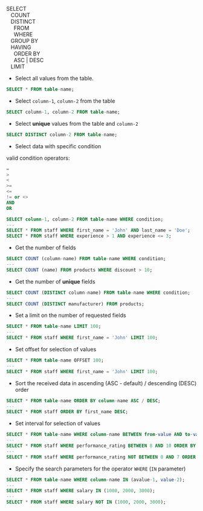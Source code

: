 SELECT  
&nbsp;&nbsp; COUNT  
&nbsp;&nbsp; DISTINCT  
&nbsp;&nbsp;&nbsp;&nbsp; FROM  
&nbsp;&nbsp;&nbsp;&nbsp; WHERE  
&nbsp;&nbsp; GROUP BY  
&nbsp;&nbsp; HAVING  
&nbsp;&nbsp;&nbsp;&nbsp; ORDER BY  
&nbsp;&nbsp;&nbsp;&nbsp; ASC | DESC  
&nbsp;&nbsp; LIMIT  

- Select all values from the table.

```SQL
SELECT * FROM table-name;
```
- Select `сolumn-1`, `column-2` from the table

```SQL
SELECT сolumn-1, сolumn-2 FROM table-name;
```

- Select **unique** values from the table and `column-2`

```SQL
SELECT DISTINCT сolumn-2 FROM table-name;
```

- Select data with specific condition

valid condition operators:

```SQL
=
>
<
>=
<=
!= or <>
AND
OR
```

```SQL
SELECT column-1, сolumn-2 FROM table-name WHERE condition;
---
SELECT * FROM staff WHERE first_name = 'John' AND last_name = 'Doe';
SELECT * FROM staff WHERE experience > 1 AND experience <= 3;
```

- Get the number of fields 
```SQL
SELECT COUNT (сolumn-name) FROM table-name WHERE condition;
---
SELECT COUNT (name) FROM products WHERE discount > 10;
```

- Get the number of **unique** fields 
```SQL
SELECT COUNT (DISTINCT сolumn-name) FROM table-name WHERE condition;
---
SELECT COUNT (DISTINCT manufacturer) FROM products;
```

- Set a limit on the number of requested fields
```SQL
SELECT * FROM table-name LIMIT 100;
---
SELECT * FROM staff WHERE first_name = 'John' LIMIT 100;
```

- Set offset for selection of values 
```SQL
SELECT * FROM table-name OFFSET 100;
---
SELECT * FROM staff WHERE first_name = 'John' LIMIT 100;
```

- Sort the received data in ascending (ASC - default) / descending (DESC) order 
```SQL
SELECT * FROM table-name ORDER BY column-name ASC / DESC;
---
SELECT * FROM staff ORDER BY first_name DESC;
```

- Set interval for selection of values
```SQL
SELECT * FROM table-name WHERE column-name BETWEEN from-value AND to-value;
---
SELECT * FROM staff WHERE performance_rating BETWEEN 8 AND 10 ORDER BY last_name;
---
SELECT * FROM staff WHERE performance_rating NOT BETWEEN 0 AND 7 ORDER BY last_name;
```

- Specify the search parameters for the operator `WHERE` (`IN` parameter)
```SQL
SELECT * FROM table-name WHERE column-name IN (avalue-1, value-2);
---
SELECT * FROM staff WHERE salary IN (1000, 2000, 3000);
---
SELECT * FROM staff WHERE salary NOT IN (1000, 2000, 3000);
```

